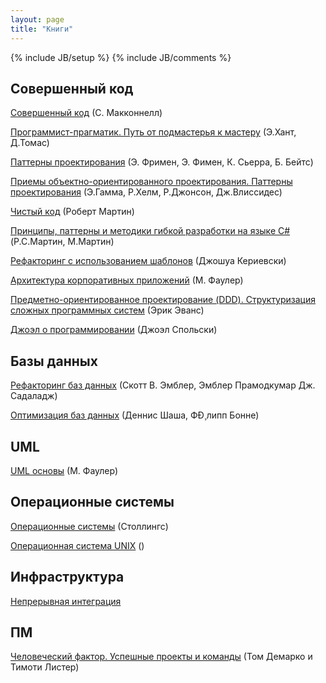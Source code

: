 ```yaml
---
layout: page
title: "Книги"
---
```

{% include JB/setup %}
{% include JB/comments %}

## Совершенный код

[Совершенный код](http://www.ozon.ru/context/detail/id/5508646/) (С. Макконнелл)

[Программист-прагматик. Путь от подмастерья к мастеру](http://www.ozon.ru/context/detail/id/3353337/) (Э.Хант, Д.Томас)

[Паттерны проектирования]() (Э. Фримен, Э. Фимен, К. Сьерра, Б. Бейтс)

[Приемы объектно-ориентированного проектирования. Паттерны проектирования]() (Э.Гамма, Р.Хелм, Р.Джонсон, Дж.Влиссидес)

[Чистый код]() (Роберт Мартин)

[Принципы, паттерны и методики гибкой разработки на языке C#]() (Р.С.Мартин, М.Мартин)

[Рефакторинг с использованием шаблонов]() (Джошуа Кериевски)

[Архитектура корпоративных приложений]() (М. Фаулер)

[Предметно-ориентированное проектирование (DDD). Структуризация сложных программных систем]() (Эрик Эванс)

[Джоэл о программировании]() (Джоэл Спольски)

## Базы данных

[Рефакторинг баз данных]() (Скотт В. Эмблер, Эмблер Прамодкумар Дж. Садаладж)

[Оптимизация баз данных]() (Деннис Шаша, ФÐ¸липп Бонне)

## UML

[UML основы]() (М. Фаулер)

## Операционные системы

[Операционные системы]() (Столлингс)

[Операционная система UNIX]() ()

## Инфраструктура

[Непрерывная интеграция]()

## ПМ

[Человеческий фактор. Успешные проекты и команды]() (Том Демарко и Тимоти Листер)


